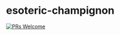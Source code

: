 # esoteric-champignon
[![PRs Welcome](https://img.shields.io/badge/PRs-welcome-brightgreen.svg?style=flat-square)](http://makeapullrequest.com)
